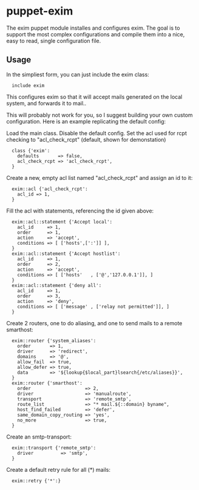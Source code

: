 # puppet-exim

The exim puppet module installes and configures exim.
The goal is to support the most complex configurations and compile them
into a nice, easy to read, single configuration file.

## Usage

In the simpliest form, you can just include the exim class:

```puppet
  include exim
```

This configures exim so that it will accept mails generated on the local system,
and forwards it to mail.<domain of your system>.

This will probably not work for you, so I suggest building your own custom configuration.
Here is an example replicating the default config:

Load the main class.
Disable the default config.
Set the acl used for rcpt checking to "acl_check_rcpt" (default, shown for demonstation)
```puppet
  class {'exim':
    defaults       => false,
    acl_check_rcpt => 'acl_check_rcpt',
  }
```

Create a new, empty acl list named "acl_check_rcpt" and assign an id to it:
```puppet
  exim::acl {'acl_check_rcpt':
    acl_id => 1,
  }
```

Fill the acl with statements, referencing the id given above:
```puppet
  exim::acl::statement {'Accept local':
    acl_id     => 1,
    order      => 1,
    action     => 'accept',
    conditions => [ ['hosts',[':']] ],
  }
  exim::acl::statement {'Accept hostlist':
    acl_id     => 1,
    order      => 2,
    action     => 'accept',
    conditions => [ ['hosts'   , ['@','127.0.0.1']], ]
  }
  exim::acl::statement {'deny all':
    acl_id     => 1,
    order      => 3,
    action     => 'deny',
    conditions => [ ['message' , ['relay not permitted']], ]
  }
```

Create 2 routers, one to do aliasing, and one to send mails to a remote smarthost:

```puppet
  exim::router {'system_aliases':
    order       => 1,
    driver      => 'redirect',
    domains     => '@',
    allow_fail  => true,
    allow_defer => true,
    data        => '${lookup{$local_part}lsearch{/etc/aliases}}',
  }
  exim::router {'smarthost':
    order                    => 2,
    driver                   => 'manualroute',
    transport                => 'remote_smtp',
    route_list               => "* mail.${::domain} byname",
    host_find_failed         => 'defer',
    same_domain_copy_routing => 'yes',
    no_more                  => true,
  }
```

Create an smtp-transport:
```puppet
  exim::transport {'remote_smtp':
    driver          => 'smtp',
  }
```
Create a default retry rule for all (*) mails:
```puppet
  exim::retry {'*':}
```

